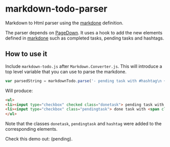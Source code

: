 markdown-todo-parser
====================

Markdown to Html parser using the [markdone](https://github.com/omarrr/markdone) definition.

The parser depends on [PageDown](https://code.google.com/p/pagedown/wiki/PageDown). It uses a hook to add the new elements defined in [markdone](https://github.com/omarrr/markdone) such as completed tasks, pending tasks and hashtags.

## How to use it

Include <code>markdown-todo.js</code> after <code>Markdown.Converter.js</code>. This will introduce a top level variable that you can use to parse the markdone.

```javascript
var parsedString = markdownTodo.parse('- pending task with #hashtag\n + done task with #hash2');
```

Will produce:

```html
<ul>
<li><input type="checkbox" checked class="donetask"> pending task with <span class="hashtag">#hashtag</span></li>
<li><input type="checkbox" class="pendingtask"> done task with <span class="hashtag">#hash2</span></li>
</ul>
```

Note that the classes <code>donetask</code>, <code>pendingtask</code> and <code>hashtag</code> were added to the corresponding elements.

Check this demo out: (pending).